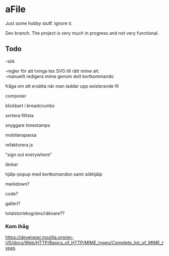 # aFile
Just some hobby stuff. Ignore it.

Dev branch. The project is very much in progress and not very functional.


## Todo

-sök

-regler för att tvinga tex SVG till rätt mime alt.  
-manuellt redigera mime genom dolt kortkommando

fråga om att ersätta när man laddar upp existerande fil

composer

klickbart i breadcrumbs

sortera fillista

snyggare timestamps

mobilanspassa

refaktorera js

"sign out everywhere"

länkar

hjälp-popup med kortkomandon samt sökhjälp

markdown?

code?

galleri?

totalstorleksgräns/räknare??

### Kom ihåg

https://developer.mozilla.org/en-US/docs/Web/HTTP/Basics_of_HTTP/MIME_types/Complete_list_of_MIME_types